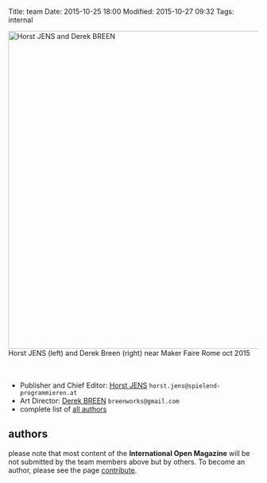Title: team
Date: 2015-10-25 18:00
Modified: 2015-10-27 09:32
Tags: internal




<img src="/images/derek_and_horst_small.jpg" alt="Horst JENS and Derek BREEN" width="640">
<br>
Horst JENS (left) and Derek Breen (right) near Maker Faire Rome oct 2015

<br>
<br>
<br>

  * Publisher and Chief Editor: [Horst JENS](http://spielend-programmieren.at/de:kontakt) `horst.jens@spielend-programmieren.at`
  * Art Director: [Derek BREEN](https://twitter.com/breenworks) `breenworks@gmail.com`
  * complete list of [all authors](/authors.html)

## authors

please note that most content of the **International Open Magazine** will be not submitted by the team members above but by others. To become an author, please see the page [contribute](/pages/contribute.html).
